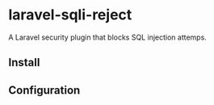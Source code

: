 # laravel-sqli-reject
A Laravel security plugin that blocks SQL injection attemps.

## Install

## Configuration

